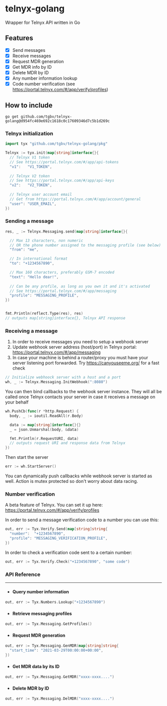 # telnyx-golang
Wrapper for Telnyx API written in Go

## Features
- [x] Send messages
- [x] Receive messages
- [x] Request MDR generation
- [x] Get MDR info by ID
- [x] Delete MDR by ID
- [x] Any number information lookup
- [x] Code number verification (see https://portal.telnyx.com/#/app/verify/profiles)

## How to include

```
go get github.com/tgbv/telnyx-golang@d954fc469e692c1618c0c17609346d7c5b1d269c
```

### Telnyx initialization
```go
import tyx "github.com/tgbv/telnyx-golang/pkg"

Telnyx := tyx.init(map[string]interface{}{
  // Telnyx V1 token
  // See https://portal.telnyx.com/#/app/api-tokens
  "v1":   "V1_TOKEN",
  
  // Telnyx V2 token
  // See https://portal.telnyx.com/#/app/api-keys
  "v2":   "V2_TOKEN",
  
  // Telnyx user account email
  // Get from https://portal.telnyx.com/#/app/account/general
  "user": "USER_EMAIL",
})
```
### Sending a message 

```go
res, _ := Telnyx.Messaging.send(map[string]interface{}{

  // Max 13 characters, non numeric 
  // OR the phone number assigned to the messaging profile (see below)
  "from": "me",

  // In international format
  "to": "+1234567890",

  // Max 160 characters, preferably GSM-7 encoded 
  "text": "Hello dear!",
  
  // Can be any profile, as long as you own it and it's activated
  // See https://portal.telnyx.com/#/app/messaging
  "profile": "MESSAGING_PROFILE",
})


fmt.Println(reflect.Type(res), res)
// outputs map[string]interface{}, Telnyx API response
```
### Receiving a message
1. In order to receive messages you need to setup a webhook server
2. Update webhook server address (host/port) in Telnyx portal: https://portal.telnyx.com/#/app/messaging
3. In case your machine is behind a router/proxy you must have your server listening port forwarded. Try https://canyouseeme.org/ for a fast check

```go
// Initialize webhoock server with a host and a port
wh, _ := Telnyx.Messaging.InitWebhook(":8080")
```
You can then bind callbacks to the webhook server instance. They will all be called once Telnyx contacts your server in case it receives a message on your behalf
```go
wh.PushCb(func(r *http.Request) {
  body, _ := ioutil.ReadAll(r.Body)

  data := map[string]interface{}{}
  _ = json.Unmarshal(body, &data)

  fmt.Println(r.RequestURI, data)
  // outputs request URI and response data from Telnyx
})
```

Then start the server
```go
err := wh.StartServer()
```
You can dynamically push callbacks while webhook server is started as well. Action is mutex protected so don't worry about data racing.

### Number verification
A beta feature of Telnyx. You can set it up here: https://portal.telnyx.com/#/app/verify/profiles

In order to send a message verification code to a number you can use this:
```go
out, err := Tyx.Verify.Send(map[string]string{
  "number":  "+1234567890",
  "profile": "MESSAGING_VERIFICATION_PROFILE",
})
```

In order to check a verification code sent to a certain number:
```go
out, err := Tyx.Verify.Check("+1234567890", "some code")
```

### API Reference
--------------
- #### Query number information
```go
out, err := Tyx.Numbers.Lookup("+1234567890")
```

- #### Retrieve messaging profiles
```go
out, err := Tyx.Messaging.GetProfiles()
```

- #### Request MDR generation
```go
out, err := Tyx.Messaging.GenMDR(map[string]string{
  "start_time": "2021-03-29T00:00:00+00:00",
})
```

- #### Get MDR data by its ID
```go
out, err := Tyx.Messaging.GetMDR("xxxx-xxxx....")
```

- #### Delete MDR by ID
```go
out, err := Tyx.Messaging.DelMDR("xxxx-xxxx....")
```
